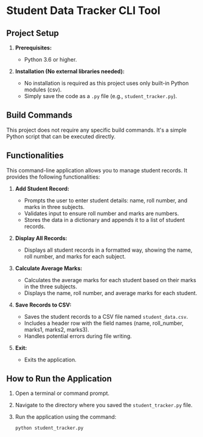 # Student Data Tracker CLI Tool

## Project Setup

1.  **Prerequisites:**
    *   Python 3.6 or higher.

2.  **Installation (No external libraries needed):**
    *   No installation is required as this project uses only built-in Python modules (csv).
    *   Simply save the code as a `.py` file (e.g., `student_tracker.py`).

## Build Commands

This project does not require any specific build commands. It's a simple Python script that can be executed directly.

## Functionalities

This command-line application allows you to manage student records.  It provides the following functionalities:

1.  **Add Student Record:**
    *   Prompts the user to enter student details: name, roll number, and marks in three subjects.
    *   Validates input to ensure roll number and marks are numbers.
    *   Stores the data in a dictionary and appends it to a list of student records.

2.  **Display All Records:**
    *   Displays all student records in a formatted way, showing the name, roll number, and marks for each subject.

3.  **Calculate Average Marks:**
    *   Calculates the average marks for each student based on their marks in the three subjects.
    *   Displays the name, roll number, and average marks for each student.

4.  **Save Records to CSV:**
    *   Saves the student records to a CSV file named `student_data.csv`.
    *   Includes a header row with the field names (name, roll\_number, marks1, marks2, marks3).
    *   Handles potential errors during file writing.

5.  **Exit:**
    *   Exits the application.

## How to Run the Application

1.  Open a terminal or command prompt.
2.  Navigate to the directory where you saved the `student_tracker.py` file.
3.  Run the application using the command:

    ```bash  
    python student_tracker.py  
